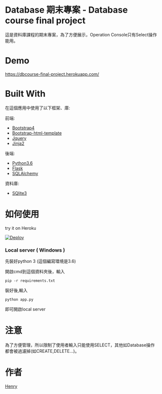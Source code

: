 Database 期末專案 - Database course final project
===============================
這是資料庫課程的期末專案，為了方便展示，Operation Console只有Select操作能用。


Demo
===============================
https://dbcourse-final-project.herokuapp.com/


Built With
===============================
在這個應用中使用了以下框架、庫:

前端:
*  [Bootstrap4](https://v4-alpha.getbootstrap.com/)
*  [Bootstrap-html-template](https://github.com/BlackrockDigital/startbootstrap-sb-admin)
*  [Jquery](https://jquery.com/)
*  [Jinja2](http://jinja.pocoo.org/docs/2.10/)

後端:
*  [Python3.6](https://www.python.org/downloads/)
*  [Flask](http://flask.pocoo.org/)
*  [SQLAlchemy](https://www.sqlalchemy.org/)

資料庫:
*  [SQlite3](https://www.sqlite.org/)

如何使用
==============================
try it on Heroku

[![Deploy](https://www.herokucdn.com/deploy/button.svg)](https://heroku.com/deploy)


### Local server ( Windows )

先裝好python 3 (這個編寫環境是3.6)

開啟cmd到這個資料夾後，輸入
```
pip -r requirements.txt
```
裝好後,輸入
```
python app.py
```
即可開啟local server


注意
==============================
為了方便管理，所以限制了使用者輸入只能使用SELECT，其他如Database操作都會被過濾掉(如CREATE,DELETE...)。


作者
==============================
[Henry](https://github.com/henry32144)

